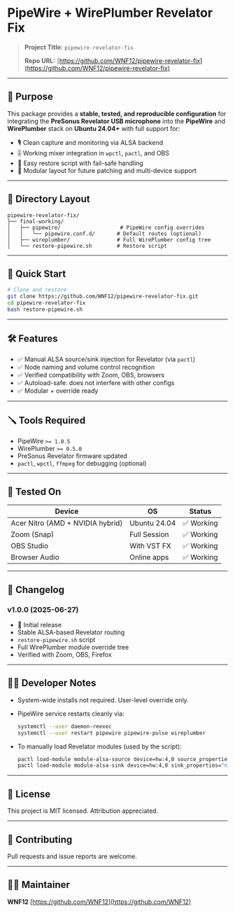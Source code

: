 # PipeWire + WirePlumber Revelator Fix

> **Project Title:** `pipewire-revelator-fix`
>
> **Repo URL:** [https://github.com/WNF12/pipewire-revelator-fix](https://github.com/WNF12/pipewire-revelator-fix)

---

## 🎯 Purpose

This package provides a **stable, tested, and reproducible configuration** for integrating the **PreSonus Revelator USB microphone** into the **PipeWire** and **WirePlumber** stack on **Ubuntu 24.04+** with full support for:

* 🎙️ Clean capture and monitoring via ALSA backend
* 🎚️ Working mixer integration in `wpctl`, `pactl`, and OBS
* 🔄 Easy restore script with fail-safe handling
* 🧩 Modular layout for future patching and multi-device support

---

## 📁 Directory Layout

```
pipewire-revelator-fix/
├── final-working/
│   ├── pipewire/                   # PipeWire config overrides
│   │   └── pipewire.conf.d/       # Default routes (optional)
│   ├── wireplumber/               # Full WirePlumber config tree
│   └── restore-pipewire.sh        # Restore script
```

---

## 🚀 Quick Start

```bash
# Clone and restore
git clone https://github.com/WNF12/pipewire-revelator-fix.git
cd pipewire-revelator-fix
bash restore-pipewire.sh
```

---

## 🛠️ Features

* ✅ Manual ALSA source/sink injection for Revelator (via `pactl`)
* ✅ Node naming and volume control recognition
* ✅ Verified compatibility with Zoom, OBS, browsers
* ✅ Autoload-safe: does not interfere with other configs
* ✅ Modular + override ready

---

## 🪛 Tools Required

* PipeWire `>= 1.0.5`
* WirePlumber `>= 0.5.0`
* PreSonus Revelator firmware updated
* `pactl`, `wpctl`, `ffmpeg` for debugging (optional)

---

## 🧪 Tested On

| Device                           | OS           | Status    |
| -------------------------------- | ------------ | --------- |
| Acer Nitro (AMD + NVIDIA hybrid) | Ubuntu 24.04 | ✅ Working |
| Zoom (Snap)                      | Full Session | ✅ Working |
| OBS Studio                       | With VST FX  | ✅ Working |
| Browser Audio                    | Online apps  | ✅ Working |

---

## 📜 Changelog

### v1.0.0 (2025-06-27)

* 🎉 Initial release
* Stable ALSA-based Revelator routing
* `restore-pipewire.sh` script
* Full WirePlumber module override tree
* Verified with Zoom, OBS, Firefox

---

## 👩‍💻 Developer Notes

* System-wide installs not required. User-level override only.
* PipeWire service restarts cleanly via:

  ```bash
  systemctl --user daemon-reexec
  systemctl --user restart pipewire pipewire-pulse wireplumber
  ```
* To manually load Revelator modules (used by the script):

  ```bash
  pactl load-module module-alsa-source device=hw:4,0 source_properties="node.name=revelator_input node.description='Revelator Microphone Input'"
  pactl load-module module-alsa-sink device=hw:4,0 sink_properties="node.name=revelator_output node.description='Revelator Monitoring Output'"
  ```

---

## 🔐 License

This project is MIT licensed. Attribution appreciated.

---

## 🤝 Contributing

Pull requests and issue reports are welcome.

---

## 👨‍🔧 Maintainer

**WNF12**
[https://github.com/WNF12](https://github.com/WNF12)
